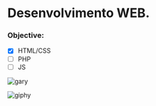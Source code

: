 # Desenvolvimento WEB.

### Objective:

- [x] HTML/CSS 
- [ ] PHP
- [ ] JS

![gary](https://user-images.githubusercontent.com/88463024/134833668-dfe6e1a4-4509-4eb1-9898-7a763ed94cf1.gif)

![giphy](https://user-images.githubusercontent.com/88463024/134834430-7dc08392-2845-4c65-98cb-bced3d63e8f5.gif)
